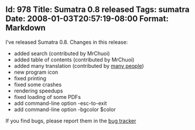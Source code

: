 Id: 978
Title: Sumatra 0.8 released
Tags: sumatra
Date: 2008-01-03T20:57:19-08:00
Format: Markdown
--------------
I’ve released Sumatra 0.8. Changes in this release:

-   added search (contributed by MrChuoi)
-   added table of contents (contributed by MrChuoi)
-   added many translation (contributed by [many people](https://github.com/sumatrapdfreader/sumatrapdf/blob/master/TRANSLATORS))
-   new program icon
-   fixed printing
-   fixed some crashes
-   rendering speedups
-   fixed loading of some PDFs
-   add command-line option -esc-to-exit
-   add command-line option -bgcolor $color

If you find bugs, please report them in the [bug tracker](https://github.com/sumatrapdfreader/sumatrapdf/issues)
